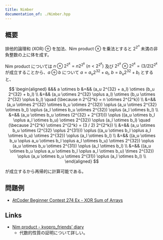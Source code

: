 ```yaml
---
title: Nimber
documentation_of: ./Nimber.hpp
---
```


## 概要
排他的論理和 (XOR) $\oplus$ を加法、Nim product $\otimes$ を乗法とすると $2^{2^n}$ 未満の非負整数の上に体を成す。

Nim product については $n \otimes 2^{2^k} = n 2^{2^k}\ (n < 2^{2^k})$ 及び $2^{2^k} \otimes 2^{2^k} = (3 / 2) 2^{2^k}$ が成立することから、$a \oplus b$ について $a = a_u 2^{32} + a_l,\ b = b_u 2^{32} + b_l$ とすると、

$$
\begin{aligned}
  &&& a \otimes b
  &=&& (a_u 2^{32} + a_l) \otimes (b_u 2^{32} + b_l) \\
  &=&& (a_u \otimes 2^{32} \oplus a_l) \otimes (b_u \otimes 2^{32} \oplus b_l) \quad (\because n 2^{2^k} = n \otimes 2^{2^k}) \\
  &=&& (a_u \otimes 2^{32} \otimes b_u \otimes 2^{32}) \oplus (a_u \otimes 2^{32} \otimes b_l) \oplus (a_l \otimes b_u \otimes 2^{32}) \oplus (a_l \otimes b_l) \\
  &=&& (a_u \otimes b_u \otimes (2^{32} + 2^{31})) \oplus ((a_u \otimes b_l \oplus a_l \otimes b_u) \otimes 2^{32}) \oplus (a_l \otimes b_l) \quad (\because 2^{2^k} \otimes 2^{2^k} = (3 / 2) 2^{2^k}) \\
  &=&& (a_u \otimes b_u \otimes (2^{32} \oplus 2^{31})) \oplus ((a_u \otimes b_l \oplus a_l \otimes b_u) \otimes 2^{32}) \oplus (a_l \otimes b_l) \\
  &=&& ((a_u \otimes b_u \oplus a_u \otimes b_l \oplus a_l \otimes b_u) \otimes 2^{32}) \oplus (a_u \otimes b_u \otimes 2^{31}) \oplus (a_l \otimes b_l) \\
  &=&& ((a_u \otimes b_u \oplus a_u \otimes b_l \oplus a_l \otimes b_u) \times 2^{32}) \oplus (a_u \otimes b_u \otimes 2^{31}) \oplus (a_l \otimes b_l) \\
\end{aligned}
$$

が成立するから再帰的に計算可能である。

## 問題例
- [AtCoder Beginner Contest 274 Ex - XOR Sum of Arrays](https://atcoder.jp/contests/abc274/tasks/abc274_h)

## Links
- [Nim product - kyopro_friends’ diary](https://kyopro-friends.hatenablog.com/entry/2020/04/07/195850)
  - 代数的性質の証明について詳しい。

